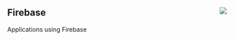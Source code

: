 <h2>Firebase<img src="https://tinyurl.com/3w42fe8b" align="right"></h2>

Applications using Firebase
